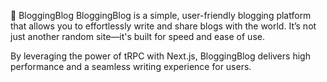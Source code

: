 📝 BloggingBlog
BloggingBlog is a simple, user-friendly blogging platform that allows you to effortlessly write and share blogs with the world. It’s not just another random site—it's built for speed and ease of use.

By leveraging the power of tRPC with Next.js, BloggingBlog delivers high performance and a seamless writing experience for users.